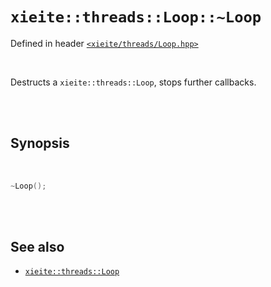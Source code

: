 # `xieite::threads::Loop::~Loop`
Defined in header [`<xieite/threads/Loop.hpp>`](../../../include/xieite/threads/Loop.hpp)

<br/>

Destructs a `xieite::threads::Loop`, stops further callbacks.

<br/><br/>

## Synopsis

<br/>

```cpp
~Loop();
```

<br/><br/>

## See also
- [`xieite::threads::Loop`](../../../docs/threads/Loop.md)
